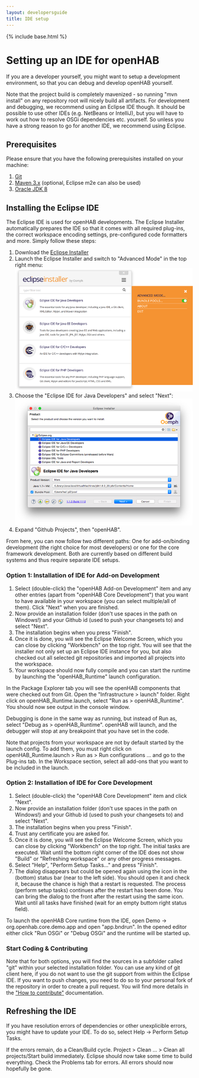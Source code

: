 ```yaml
---
layout: developersguide
title: IDE setup
---
```


{% include base.html %}

# Setting up an IDE for openHAB

If you are a developer yourself, you might want to setup a development environment, so that you can debug and develop openHAB yourself.

Note that the project build is completely mavenized - so running "mvn install" on any repository root will nicely build all artifacts. For development and debugging, we recommend using an Eclipse IDE though. It should be possible to use other IDEs (e.g. NetBeans or IntelliJ), but you will have to work out how to resolve OSGi dependencies etc. yourself. So unless you have a strong reason to go for another IDE, we recommend using Eclipse.

## Prerequisites

Please ensure that you have the following prerequisites installed on your machine:

1. [Git](https://git-scm.com/downloads)
1. [Maven 3.x](https://maven.apache.org/download.cgi) (optional, Eclipse m2e can also be used)
1. [Oracle JDK 8](http://www.oracle.com/technetwork/java/javase/downloads/jdk8-downloads-2133151.html)

## Installing the Eclipse IDE

The Eclipse IDE is used for openHAB developments. The Eclipse Installer automatically prepares the IDE so that it comes with all required plug-ins, the correct workspace encoding settings, pre-configured code formatters and more. Simply follow these steps:

1. Download the [Eclipse Installer](https://wiki.eclipse.org/Eclipse_Installer)
2. Launch the Eclipse Installer and switch to "Advanced Mode" in the top right menu:
![Step 0](images/ide0.png)
3. Choose the "Eclipse IDE for Java Developers" and select "Next":
![Step 1](images/ide1.png)
4. Expand "Github Projects", then "openHAB".

From here, you can now follow two different paths: One for add-on/binding development (the right choice for most developers) or one for the core framework development.
Both are currently based on different build systems and thus require separate IDE setups.

### Option 1: Installation of IDE for Add-on Development

1. Select (double-click) the "openHAB Add-on Development" item and any other entries (apart from "openHAB Core Development") that you want to have available in your workspace (you can select multiple/all of them). Click "Next" when you are finished.
2. Now provide an installation folder (don't use spaces in the path on Windows!) and your Github id (used to push your changesets to) and select "Next".
3. The installation begins when you press "Finish".
4. Once it is done, you will see the Eclipse Welcome Screen, which you can close by clicking "Workbench" on the top right. You will see that the installer not only set up an Eclipse IDE instance for you, but also checked out all selected git repositories and imported all projects into the workspace.
5. Your workspace should now fully compile and you can start the runtime by launching the "openHAB_Runtime" launch configuration.

In the Package Explorer tab you will see the openHAB components that were checked out from Git.
Open the "Infrastructure > launch" folder.
Right click on openHAB_Runtime.launch, select "Run as > openHAB_Runtime".
You should now see output in the console window.

Debugging is done in the same way as running, but instead of Run as, select "Debug as > openHAB_Runtime".
openHAB will launch, and the debugger will stop at any breakpoint that you have set in the code.

Note that projects from your workspace are not by default started by the launch config.
To add them, you must right click on openHAB_Runtime.launch > Run as > Run configurations ... and go to the Plug-ins tab.
In the Workspace section, select all add-ons that you want to be included in the launch.

### Option 2: Installation of IDE for Core Development

1. Select (double-click) the "openHAB Core Development" item and click "Next".
2. Now provide an installation folder (don't use spaces in the path on Windows!) and your Github id (used to push your changesets to) and select "Next".
3. The installation begins when you press "Finish".
4. Trust any certificate you are asked for.
5. Once it is done, you will see the Eclipse Welcome Screen, which you can close by clicking "Workbench" on the top right. The initial tasks are executed. Wait until the bottom right corner of the IDE does not show "Build" or "Refreshing workspace" or any other progress messages.
6. Select "Help", "Perform Setup Tasks..." and press "Finish".
7. The dialog disappears but could be opened again using the icon in the (bottom) status bar (near to the left side). You should open it and check it, because the chance is high that a restart is requested. The process (perform setup tasks) continues after the restart has been done. You can bring the dialog to the front after the restart using the same icon. Wait until all tasks have finished (wait for an empty buttom right status field).

To launch the openHAB Core runtime from the IDE, open Demo -> org.openhab.core.demo.app and open "app.bndrun".
In the opened editor either click "Run OSGi" or "Debug OSGi" and the runtime will be started up.

### Start Coding & Contributing

Note that for both options, you will find the sources in a subfolder called "git" within your selected installation folder.
You can use any kind of git client here, if you do not want to use the git support from within the Eclipse IDE.
If you want to push changes, you need to do so to your personal fork of the repository in order to create a pull request.
You will find more details in the ["How to contribute"](../contributing/contributing.html) documentation.

## Refreshing the IDE

If you have resolution errors of dependencies or other unexplicible errors, you might have to update your IDE.
To do so, select Help -> Perform Setup Tasks. 

If the errors remain, do a Clean/Build cycle. Project > Clean ... > Clean all projects/Start build immediately.
Eclipse should now take some time to build everything.
Check the Problems tab for errors.
All errors should now hopefully be gone.
